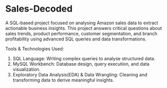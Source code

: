 # Sales-Decoded
A SQL-based project focused on analysing Amazon sales data to extract actionable business insights. This project answers critical questions about sales trends, product performance, customer segmentation, and branch profitability using advanced SQL queries and data transformations.

Tools & Technologies Used:
1. SQL Language: Writing complex queries to analyse structured data.
2. MySQL Workbench: Database design, query execution, and data visualization.
3. Exploratory Data Analysis(EDA) & Data Wrangling: Cleaning and transforming data to derive meaningful insights.
